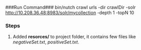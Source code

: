 
###Run Command###
bin/nutch crawl urls -dir crawlDir -solr http://10.208.36.48:8983/solr/mycollection -depth 1 -topN 10

### Steps ###
1. Added **resorces/** to project folder, it contains few files like *negativeSet.txt*, *positiveSet.txt*.
